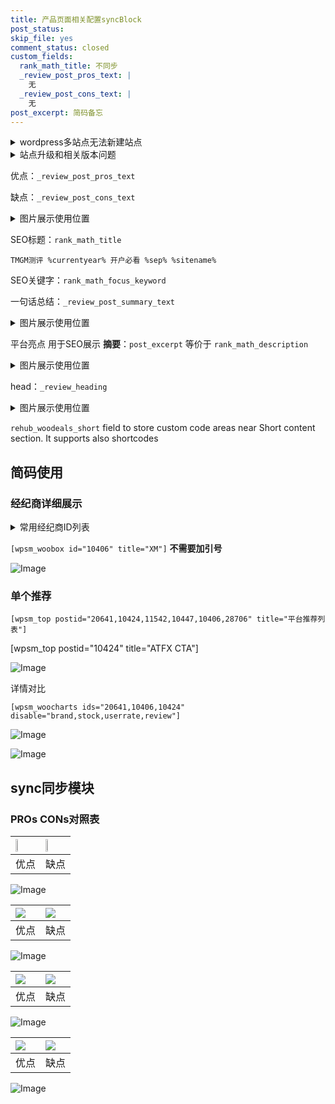 ```yaml
---
title: 产品页面相关配置syncBlock
post_status: 
skip_file: yes
comment_status: closed
custom_fields:
  rank_math_title: 不同步
  _review_post_pros_text: |
    无
  _review_post_cons_text: |
    无
post_excerpt: 简码备忘
---
```

<details><summary>wordpress多站点无法新建站点</summary>

<li>和报错需要清理cookies一样的原因</li>
<li>wp-config.php里面<code>define( 'SUBDOMAIN_INSTALL', false );//子域名安装</code></li>
<li>新建子站点是用<code>define( 'SUBDOMAIN_INSTALL', true);//子域名安装</code> 完成以后，改成<code>false</code></li>
</details>

<details><summary>站点升级和相关版本问题</summary>

<p>wordpress：5.9.9
woocommerce：7.5.1
出现问题的地方：主题选项里面>><strong>Product layout >>compact style</strong></p>
<p>如何出现没有用过的字段 导致无法保存。先导出配置 然后进行修改，后面再次恢复即可。</p>
<p>出现部分字段无法显示时，需要返回默认布局后，对产品进行保存就好了。</p>
<p></p>
</details>

优点：`_review_post_pros_text`

缺点：`_review_post_cons_text`

<details><summary>图片展示使用位置</summary>

<img src="https://prod-files-secure.s3.us-west-2.amazonaws.com/39ed1227-6d7d-4570-be36-9ccd4a2c4241/f51d3d83-55d4-4bdf-9604-f37ec77ab556/Untitled.png?X-Amz-Algorithm=AWS4-HMAC-SHA256&X-Amz-Content-Sha256=UNSIGNED-PAYLOAD&X-Amz-Credential=ASIAZI2LB466SB7PCGMX%2F20250615%2Fus-west-2%2Fs3%2Faws4_request&X-Amz-Date=20250615T165517Z&X-Amz-Expires=3600&X-Amz-Security-Token=IQoJb3JpZ2luX2VjEGEaCXVzLXdlc3QtMiJHMEUCIQC5miZPgtm70XGByyZUHIJGcahu%2FSlCerM1HyGX%2BCcEawIgIFdMryjS2ec1VP%2F8WsRfo1NVZoHmlRvYvBonQIbGVtkq%2FwMIShAAGgw2Mzc0MjMxODM4MDUiDMI14Nzh%2BeUcFb%2BCvCrcA7172WJathdxFknFn4ag803y02BtGhbBfIkvycsQQzg%2BiOWtK6O09oPieYH%2Fas%2B5BHyqKyWThWmIIiGjNXH3WxSaRNb53eoiriCNBoCKiUgp8WZ9oIicS%2B2zGuISSEBA65dz7%2F%2FtatDC95mYenAd1PxiUfLWPHNId%2FIZhoF5N5%2Fe1hXioTAijiL9LUaWdGVMwoLpn8J3VuhhD9sBaiy6ZFjTFWqWnD2jB%2BUuwsxgl%2By7ACmzw%2FecyINh%2Fdv33wplkQA%2BYCzJCZLMPSR9pqoTmoynHJ2HaWvB2H4SfilVYjIQKYe72VRjT1Q672Lgu9ZrAXFFRusTrRT8dx%2Bt3OVsvThLgjCwLCjne4qxhLhrDceQhtvHuOLf0JspGe39rm%2B1NdLcAIA4q%2FsqLg5PoUFCe%2BLREzZMuGVVwDwZ5vh7bYkLybiXHhtyoea4tLBqXyReoVWj7NmB06iPZWcs8XUFpzJYo0zTllnxIGeTr2RaVxJ%2FHV4YdD%2FwtGqo8pKuafGx8R9JHwhhNudDzkVfWm9JkwAfyLqE6rwbP4qAry24uSYL2CGQjqla94JiWspuD0xqzsxlmDAxGJhjqvuS%2FDZWEhoPSfrZkwl2axd0pvZkYdU3Zo5%2BkvsbslamNjsTMKnru8IGOqUBCQ35d1%2F7eBQJJ81ZZ9DPiKgjqjGTWYk%2FGejhnd%2Ba29b16m9%2FE5TZ4zF%2FUatWJwbO2wSZ0sZAdAV6Dxht103qmd7k2eQ5tXGko68ZO2lWyTnCfmWCk1gUGihmnxpU3A73rK%2FdKRg8TBQ%2Bgb4vdZAq6dhmBDDJQxja8zL6UOXFzHk5U5eBaav1uPjVeri6T%2BEviubCwm00rDVaeERt7fYj0a31m1Y%2F&X-Amz-Signature=3b27e140fd8e62d95764c278b31dbb7fb89771ef9aa6da7091b11c7c5e44c058&X-Amz-SignedHeaders=host&x-amz-checksum-mode=ENABLED&x-id=GetObject" alt="Image">
</details>

SEO标题：`rank_math_title`

`TMGM测评 %currentyear% 开户必看 %sep% %sitename%`

SEO关键字：`rank_math_focus_keyword`

一句话总结：`_review_post_summary_text`

<details><summary>图片展示使用位置</summary>

<img src="https://prod-files-secure.s3.us-west-2.amazonaws.com/39ed1227-6d7d-4570-be36-9ccd4a2c4241/4b96a922-296c-4f4e-8630-d1c870cbce01/Untitled.png?X-Amz-Algorithm=AWS4-HMAC-SHA256&X-Amz-Content-Sha256=UNSIGNED-PAYLOAD&X-Amz-Credential=ASIAZI2LB466424CJG44%2F20250615%2Fus-west-2%2Fs3%2Faws4_request&X-Amz-Date=20250615T165518Z&X-Amz-Expires=3600&X-Amz-Security-Token=IQoJb3JpZ2luX2VjEGEaCXVzLXdlc3QtMiJGMEQCIA4UnVcWZQ8BhPQNxHW3qIJoxh73yldRqc5o1mkX0bj1AiAmX1j123Zgdy4CDS%2BTodfCF%2FXTTRaN53rP1Dyfpoz6Iir%2FAwhKEAAaDDYzNzQyMzE4MzgwNSIMV8BzjQ0vteJLf91vKtwDVJmyoFI8IFKwKwDFQkQp8LZHND%2BBJbzYSlLxMug%2BvSLkBJJ7c4FiV3K2rSLJvWVps0DMJkiu5zCy7rH8XczOp8lUxMJCaNXGKjDYTUvN81qguPVvHqZorMfIk2W22nvxrDMu%2FPZRjsrxh2%2FRCQcvWgGd68weZ4Xgzfqg1R1cHg3XCYPxzvjCmd0SpOcWfYuhZ7fZfh%2FIeTJ%2BPywzOoGan2MmnPKQ3bCJWK2YAD46jVsnUbg%2FoFaiQld5uRfhrYTdER%2Fqv8vzZ%2FS%2FfOxa2FattuPVR6kEUX9DD4V9ZUzjTfexkIKeZW177%2Farc2PpKCsgl3Ni6GGFC5AZ1K%2BKIaAy7teqfkdSGOuAvCDoykzS%2BIsLeN%2BP3u2xCXKc1D%2F5cmC24WNEXdaBtEjzmqS0hiFt16IeTMwKSavT8aFuikh8LbpbkZ8%2BfM6eFTe6nMK%2FXhGRFPdLeRlv%2BY%2F75NnrpV0Z9dg2Y6Q7pFVy4Fj3LaMJrohQLVf6Jv40cSwjQ2fk6tiDG24vaCsHhylm7v5aotjBhYlI7CtU7hfDLsFELmy1vWO0Ma%2B3yc2D5dHKGHoC79PDb9EWS5w%2BDIN4ieZJ%2BK4fyWbldhP%2B70U8Z1xJYQCWmdDMOwZIMjUHXslsCgQw%2Buu7wgY6pgFdQ0Gtd%2BCtXEpCx8%2FbA7N%2B1vY5ZuY425lpLmUN8Ej8kInd%2BgSZUYlblPkaQUaSkwYbBSKT7XhPjc%2BIPmQMt6GddrEw%2FfdfP0JDxn9qnECJbB68E63FFjsvLpMjBeQ1C4DdwtgEW0PxCskvqG8P8jQdMT9oqG%2FvUlw%2BnMMQTNxWflc8sf3Bt%2FKX6rFQ82TnXibjKim78X7LJBFnPg0O5kolyXTz2MKc&X-Amz-Signature=360889135511c54fb44901cd23dc267e152ff930e7e2f493cd5a87fcb81e63ff&X-Amz-SignedHeaders=host&x-amz-checksum-mode=ENABLED&x-id=GetObject" alt="Image">
</details>

平台亮点 用于SEO展示 **摘要**：`post_excerpt`  等价于 `rank_math_description`

<details><summary>图片展示使用位置</summary>

<img src="https://prod-files-secure.s3.us-west-2.amazonaws.com/39ed1227-6d7d-4570-be36-9ccd4a2c4241/1ee11f63-b60a-4dfe-a7a7-d58ff23b5d88/Untitled.png?X-Amz-Algorithm=AWS4-HMAC-SHA256&X-Amz-Content-Sha256=UNSIGNED-PAYLOAD&X-Amz-Credential=ASIAZI2LB466UVJ5V5G7%2F20250615%2Fus-west-2%2Fs3%2Faws4_request&X-Amz-Date=20250615T165518Z&X-Amz-Expires=3600&X-Amz-Security-Token=IQoJb3JpZ2luX2VjEGEaCXVzLXdlc3QtMiJHMEUCIGJG1vjGXlT9OmfyC%2FHN1olimnofuuNuceHuzcmuCgDsAiEAgbVGFinQDMT3zicZtIRYu4xYa4wzluFhi4oaP5fcOy8q%2FwMIShAAGgw2Mzc0MjMxODM4MDUiDAqbhZJNKhO8H3%2FMzircA4IykHPgclm3gZCSv8azxIvkIzMdYMqcDmqcYfvHDuZKWWhF220fSVIVgXqNVM3fVNH1CjoiBUHUwKS1fOcNkUqj4sZNHtRYZ5VMRmI85o7m955rdtLY9c5n0dHtW4acXb2Nuj7bkNHDcjczASQ02GLPn%2B%2Bsw78NRcnDMj2Zyqk0VD9w4jcpw2o6Behb5brTS5tJHZOfJvIITbUyHbLkRMKyAM5LvszJVytzNepHEzDymDV102gi57L7MMMp0F84arykhN%2F3iczysJY%2B83%2BKxLKqigHkBjJeyxHLp4WLrTYJ%2FWLRt7TZyZp3s94%2FZPflssOWN5jk0MzN%2FX7Teuq95suKTAAiFRKk3P7F8oilJzUT%2FzVCYwvH%2B4VEqSvD%2FPvmvJWrY3kzmAV70xiCc6ERmvC0WzJQWuJIQ7Cx8XjvvQFp48u8dZ6nj57uK9tXuNWrHNhjiwJFZB%2FSb4hjk87%2BtzKTJmu7k4w9qC7rpbYjPfXr4LpdXE5knARpxBZLWcIm7q9suTefQ%2B8lTKI6%2BSTL4Ot0iyVG%2FkvpC2EbQzIomd41K%2FNdaMh%2BRh0Wu1XV12Fmj%2FTQgOdh3XHMI%2FA5l8K%2FwRkQhMjgSs%2BEam4le92ONxqQERWjrA1i0IZN8q%2BdMM3su8IGOqUBUFIqYrU45j4PJA5Qx1rTxAYUsDN%2FL5i3bsKvz8eRIFWtEbAFHEMUM2xc1LmlUTPIsCX1c63OuiqJ7djRRS27HqFHpRyvdgL6Y%2B4GkCYiJWERN%2Fc%2B9ttQ12gUrAaEoQ4tXlK%2FHsq1F%2BMmwdlx0V1M4rGkkZbdw2OFvtmwJzkKAE4QmPQBR682BGWkzH6htRQhBn13da2J9UPkpBcAgqzH%2FeRrCTe3&X-Amz-Signature=7151fea7fee5c7cf3758a9f739f8fc19f6c305f5c6751b3b7d9db7e608b8315f&X-Amz-SignedHeaders=host&x-amz-checksum-mode=ENABLED&x-id=GetObject" alt="Image">
<img src="https://prod-files-secure.s3.us-west-2.amazonaws.com/39ed1227-6d7d-4570-be36-9ccd4a2c4241/ad4118b5-78d8-4fbe-801e-3b29b5d99c01/Untitled.png?X-Amz-Algorithm=AWS4-HMAC-SHA256&X-Amz-Content-Sha256=UNSIGNED-PAYLOAD&X-Amz-Credential=ASIAZI2LB466UVJ5V5G7%2F20250615%2Fus-west-2%2Fs3%2Faws4_request&X-Amz-Date=20250615T165518Z&X-Amz-Expires=3600&X-Amz-Security-Token=IQoJb3JpZ2luX2VjEGEaCXVzLXdlc3QtMiJHMEUCIGJG1vjGXlT9OmfyC%2FHN1olimnofuuNuceHuzcmuCgDsAiEAgbVGFinQDMT3zicZtIRYu4xYa4wzluFhi4oaP5fcOy8q%2FwMIShAAGgw2Mzc0MjMxODM4MDUiDAqbhZJNKhO8H3%2FMzircA4IykHPgclm3gZCSv8azxIvkIzMdYMqcDmqcYfvHDuZKWWhF220fSVIVgXqNVM3fVNH1CjoiBUHUwKS1fOcNkUqj4sZNHtRYZ5VMRmI85o7m955rdtLY9c5n0dHtW4acXb2Nuj7bkNHDcjczASQ02GLPn%2B%2Bsw78NRcnDMj2Zyqk0VD9w4jcpw2o6Behb5brTS5tJHZOfJvIITbUyHbLkRMKyAM5LvszJVytzNepHEzDymDV102gi57L7MMMp0F84arykhN%2F3iczysJY%2B83%2BKxLKqigHkBjJeyxHLp4WLrTYJ%2FWLRt7TZyZp3s94%2FZPflssOWN5jk0MzN%2FX7Teuq95suKTAAiFRKk3P7F8oilJzUT%2FzVCYwvH%2B4VEqSvD%2FPvmvJWrY3kzmAV70xiCc6ERmvC0WzJQWuJIQ7Cx8XjvvQFp48u8dZ6nj57uK9tXuNWrHNhjiwJFZB%2FSb4hjk87%2BtzKTJmu7k4w9qC7rpbYjPfXr4LpdXE5knARpxBZLWcIm7q9suTefQ%2B8lTKI6%2BSTL4Ot0iyVG%2FkvpC2EbQzIomd41K%2FNdaMh%2BRh0Wu1XV12Fmj%2FTQgOdh3XHMI%2FA5l8K%2FwRkQhMjgSs%2BEam4le92ONxqQERWjrA1i0IZN8q%2BdMM3su8IGOqUBUFIqYrU45j4PJA5Qx1rTxAYUsDN%2FL5i3bsKvz8eRIFWtEbAFHEMUM2xc1LmlUTPIsCX1c63OuiqJ7djRRS27HqFHpRyvdgL6Y%2B4GkCYiJWERN%2Fc%2B9ttQ12gUrAaEoQ4tXlK%2FHsq1F%2BMmwdlx0V1M4rGkkZbdw2OFvtmwJzkKAE4QmPQBR682BGWkzH6htRQhBn13da2J9UPkpBcAgqzH%2FeRrCTe3&X-Amz-Signature=0c4b8baba52c82f9eced3b244d486b3fa35e0f55f6bac57646c7e15f1ef408bf&X-Amz-SignedHeaders=host&x-amz-checksum-mode=ENABLED&x-id=GetObject" alt="Image">
<img src="https://prod-files-secure.s3.us-west-2.amazonaws.com/39ed1227-6d7d-4570-be36-9ccd4a2c4241/a38cf7c9-a79c-4b64-9e94-13589fe0758b/Untitled.png?X-Amz-Algorithm=AWS4-HMAC-SHA256&X-Amz-Content-Sha256=UNSIGNED-PAYLOAD&X-Amz-Credential=ASIAZI2LB466UVJ5V5G7%2F20250615%2Fus-west-2%2Fs3%2Faws4_request&X-Amz-Date=20250615T165518Z&X-Amz-Expires=3600&X-Amz-Security-Token=IQoJb3JpZ2luX2VjEGEaCXVzLXdlc3QtMiJHMEUCIGJG1vjGXlT9OmfyC%2FHN1olimnofuuNuceHuzcmuCgDsAiEAgbVGFinQDMT3zicZtIRYu4xYa4wzluFhi4oaP5fcOy8q%2FwMIShAAGgw2Mzc0MjMxODM4MDUiDAqbhZJNKhO8H3%2FMzircA4IykHPgclm3gZCSv8azxIvkIzMdYMqcDmqcYfvHDuZKWWhF220fSVIVgXqNVM3fVNH1CjoiBUHUwKS1fOcNkUqj4sZNHtRYZ5VMRmI85o7m955rdtLY9c5n0dHtW4acXb2Nuj7bkNHDcjczASQ02GLPn%2B%2Bsw78NRcnDMj2Zyqk0VD9w4jcpw2o6Behb5brTS5tJHZOfJvIITbUyHbLkRMKyAM5LvszJVytzNepHEzDymDV102gi57L7MMMp0F84arykhN%2F3iczysJY%2B83%2BKxLKqigHkBjJeyxHLp4WLrTYJ%2FWLRt7TZyZp3s94%2FZPflssOWN5jk0MzN%2FX7Teuq95suKTAAiFRKk3P7F8oilJzUT%2FzVCYwvH%2B4VEqSvD%2FPvmvJWrY3kzmAV70xiCc6ERmvC0WzJQWuJIQ7Cx8XjvvQFp48u8dZ6nj57uK9tXuNWrHNhjiwJFZB%2FSb4hjk87%2BtzKTJmu7k4w9qC7rpbYjPfXr4LpdXE5knARpxBZLWcIm7q9suTefQ%2B8lTKI6%2BSTL4Ot0iyVG%2FkvpC2EbQzIomd41K%2FNdaMh%2BRh0Wu1XV12Fmj%2FTQgOdh3XHMI%2FA5l8K%2FwRkQhMjgSs%2BEam4le92ONxqQERWjrA1i0IZN8q%2BdMM3su8IGOqUBUFIqYrU45j4PJA5Qx1rTxAYUsDN%2FL5i3bsKvz8eRIFWtEbAFHEMUM2xc1LmlUTPIsCX1c63OuiqJ7djRRS27HqFHpRyvdgL6Y%2B4GkCYiJWERN%2Fc%2B9ttQ12gUrAaEoQ4tXlK%2FHsq1F%2BMmwdlx0V1M4rGkkZbdw2OFvtmwJzkKAE4QmPQBR682BGWkzH6htRQhBn13da2J9UPkpBcAgqzH%2FeRrCTe3&X-Amz-Signature=f3fc383845d490fb959dcae89e839e878b12680f0036072674e9597d156efbd9&X-Amz-SignedHeaders=host&x-amz-checksum-mode=ENABLED&x-id=GetObject" alt="Image">
<img src="https://prod-files-secure.s3.us-west-2.amazonaws.com/39ed1227-6d7d-4570-be36-9ccd4a2c4241/7da6fc1e-d2ac-42ae-8c75-cb5749aa18f6/Untitled.png?X-Amz-Algorithm=AWS4-HMAC-SHA256&X-Amz-Content-Sha256=UNSIGNED-PAYLOAD&X-Amz-Credential=ASIAZI2LB466UVJ5V5G7%2F20250615%2Fus-west-2%2Fs3%2Faws4_request&X-Amz-Date=20250615T165518Z&X-Amz-Expires=3600&X-Amz-Security-Token=IQoJb3JpZ2luX2VjEGEaCXVzLXdlc3QtMiJHMEUCIGJG1vjGXlT9OmfyC%2FHN1olimnofuuNuceHuzcmuCgDsAiEAgbVGFinQDMT3zicZtIRYu4xYa4wzluFhi4oaP5fcOy8q%2FwMIShAAGgw2Mzc0MjMxODM4MDUiDAqbhZJNKhO8H3%2FMzircA4IykHPgclm3gZCSv8azxIvkIzMdYMqcDmqcYfvHDuZKWWhF220fSVIVgXqNVM3fVNH1CjoiBUHUwKS1fOcNkUqj4sZNHtRYZ5VMRmI85o7m955rdtLY9c5n0dHtW4acXb2Nuj7bkNHDcjczASQ02GLPn%2B%2Bsw78NRcnDMj2Zyqk0VD9w4jcpw2o6Behb5brTS5tJHZOfJvIITbUyHbLkRMKyAM5LvszJVytzNepHEzDymDV102gi57L7MMMp0F84arykhN%2F3iczysJY%2B83%2BKxLKqigHkBjJeyxHLp4WLrTYJ%2FWLRt7TZyZp3s94%2FZPflssOWN5jk0MzN%2FX7Teuq95suKTAAiFRKk3P7F8oilJzUT%2FzVCYwvH%2B4VEqSvD%2FPvmvJWrY3kzmAV70xiCc6ERmvC0WzJQWuJIQ7Cx8XjvvQFp48u8dZ6nj57uK9tXuNWrHNhjiwJFZB%2FSb4hjk87%2BtzKTJmu7k4w9qC7rpbYjPfXr4LpdXE5knARpxBZLWcIm7q9suTefQ%2B8lTKI6%2BSTL4Ot0iyVG%2FkvpC2EbQzIomd41K%2FNdaMh%2BRh0Wu1XV12Fmj%2FTQgOdh3XHMI%2FA5l8K%2FwRkQhMjgSs%2BEam4le92ONxqQERWjrA1i0IZN8q%2BdMM3su8IGOqUBUFIqYrU45j4PJA5Qx1rTxAYUsDN%2FL5i3bsKvz8eRIFWtEbAFHEMUM2xc1LmlUTPIsCX1c63OuiqJ7djRRS27HqFHpRyvdgL6Y%2B4GkCYiJWERN%2Fc%2B9ttQ12gUrAaEoQ4tXlK%2FHsq1F%2BMmwdlx0V1M4rGkkZbdw2OFvtmwJzkKAE4QmPQBR682BGWkzH6htRQhBn13da2J9UPkpBcAgqzH%2FeRrCTe3&X-Amz-Signature=70b43c27a17db9ac73b21cd8345c567277455b128b7aadaf95186fad676ada7e&X-Amz-SignedHeaders=host&x-amz-checksum-mode=ENABLED&x-id=GetObject" alt="Image">
<img src="https://prod-files-secure.s3.us-west-2.amazonaws.com/39ed1227-6d7d-4570-be36-9ccd4a2c4241/7e97f40a-eaee-47f5-b2f9-475f96808fa7/Untitled.png?X-Amz-Algorithm=AWS4-HMAC-SHA256&X-Amz-Content-Sha256=UNSIGNED-PAYLOAD&X-Amz-Credential=ASIAZI2LB466UVJ5V5G7%2F20250615%2Fus-west-2%2Fs3%2Faws4_request&X-Amz-Date=20250615T165518Z&X-Amz-Expires=3600&X-Amz-Security-Token=IQoJb3JpZ2luX2VjEGEaCXVzLXdlc3QtMiJHMEUCIGJG1vjGXlT9OmfyC%2FHN1olimnofuuNuceHuzcmuCgDsAiEAgbVGFinQDMT3zicZtIRYu4xYa4wzluFhi4oaP5fcOy8q%2FwMIShAAGgw2Mzc0MjMxODM4MDUiDAqbhZJNKhO8H3%2FMzircA4IykHPgclm3gZCSv8azxIvkIzMdYMqcDmqcYfvHDuZKWWhF220fSVIVgXqNVM3fVNH1CjoiBUHUwKS1fOcNkUqj4sZNHtRYZ5VMRmI85o7m955rdtLY9c5n0dHtW4acXb2Nuj7bkNHDcjczASQ02GLPn%2B%2Bsw78NRcnDMj2Zyqk0VD9w4jcpw2o6Behb5brTS5tJHZOfJvIITbUyHbLkRMKyAM5LvszJVytzNepHEzDymDV102gi57L7MMMp0F84arykhN%2F3iczysJY%2B83%2BKxLKqigHkBjJeyxHLp4WLrTYJ%2FWLRt7TZyZp3s94%2FZPflssOWN5jk0MzN%2FX7Teuq95suKTAAiFRKk3P7F8oilJzUT%2FzVCYwvH%2B4VEqSvD%2FPvmvJWrY3kzmAV70xiCc6ERmvC0WzJQWuJIQ7Cx8XjvvQFp48u8dZ6nj57uK9tXuNWrHNhjiwJFZB%2FSb4hjk87%2BtzKTJmu7k4w9qC7rpbYjPfXr4LpdXE5knARpxBZLWcIm7q9suTefQ%2B8lTKI6%2BSTL4Ot0iyVG%2FkvpC2EbQzIomd41K%2FNdaMh%2BRh0Wu1XV12Fmj%2FTQgOdh3XHMI%2FA5l8K%2FwRkQhMjgSs%2BEam4le92ONxqQERWjrA1i0IZN8q%2BdMM3su8IGOqUBUFIqYrU45j4PJA5Qx1rTxAYUsDN%2FL5i3bsKvz8eRIFWtEbAFHEMUM2xc1LmlUTPIsCX1c63OuiqJ7djRRS27HqFHpRyvdgL6Y%2B4GkCYiJWERN%2Fc%2B9ttQ12gUrAaEoQ4tXlK%2FHsq1F%2BMmwdlx0V1M4rGkkZbdw2OFvtmwJzkKAE4QmPQBR682BGWkzH6htRQhBn13da2J9UPkpBcAgqzH%2FeRrCTe3&X-Amz-Signature=4bd3a789735ede638f1d7e112539c56ace18a2ae929446baa18d2f13d8e7f744&X-Amz-SignedHeaders=host&x-amz-checksum-mode=ENABLED&x-id=GetObject" alt="Image">
</details>

head：`_review_heading`

<details><summary>图片展示使用位置</summary>

<img src="https://prod-files-secure.s3.us-west-2.amazonaws.com/39ed1227-6d7d-4570-be36-9ccd4a2c4241/3a4650ad-9887-415c-889a-edd51fa54f27/Untitled.png?X-Amz-Algorithm=AWS4-HMAC-SHA256&X-Amz-Content-Sha256=UNSIGNED-PAYLOAD&X-Amz-Credential=ASIAZI2LB466US722YN6%2F20250615%2Fus-west-2%2Fs3%2Faws4_request&X-Amz-Date=20250615T165518Z&X-Amz-Expires=3600&X-Amz-Security-Token=IQoJb3JpZ2luX2VjEGEaCXVzLXdlc3QtMiJGMEQCIFi7VmT7vqZHObLEN3oFUiq6yv7ddUpiQt9rkBUfGrTrAiBn8v9cUduJYtZuDec3UKMfbXA%2FWQDjHC60d1oQ3cR%2Fsyr%2FAwhKEAAaDDYzNzQyMzE4MzgwNSIMhtimPhrSfP38skXPKtwDlNRmk9xtzgUlYnXNHBU3pE12Ts4%2FealNnFSR4qhRItTTdVrELxlIA0xsPPqyNl5eD%2FaMfYTUhstrDLfuyaCAvN5SEWe1VdSaA8oG01NgNYgWmi0qNP3cFrujDqoUtwuv%2F6yY%2BREKUZRG%2F6QzF%2FWRmSBjF8fpSev6D%2BIkbf5tATjAfL1%2FGPzd6G6jtbk3%2FKrFOAVXHkiGc4knzjPeBjcAmXMSPFFp1FzTFjlCXqYOumiJtllS%2FGiTb3iK1eVcAHIwxIsWlykpRS1ru6NZyz4RePqLoo9tLbBx6mghMUGU0q9z0fM4lvcEoj7Vl5bXbDh4mIx8Q0zWCqzl5fDmwr19qC%2FWJyqYapdNlkIwlP1pZdsYhFsWYBloee2zCaMs4cU7k%2BPvOnn9Hq1rJbdwaLcduCqc5vfYsV%2Bn7qStkh%2FOA6S3q9NeqybCCr8Bh0VOEN06%2Bhbupz9Mw4Zmvh1bs4lXGbk0EJ3vg7TwBcKAPo1kd5XBa2trT886NQK6runC0R0380NnpXXD83O2j9qTw3T9tGoMrR2RDH6xra6HyWLXslCJS16slf3vhLYG2pGXjEWexGv49cfaJofw2%2BkLOnn45ILwsUS1xuInPnAg6NGgnITdmr%2FGyURKXvA17N8w%2Buu7wgY6pgHLfRwB2Ozp2cdQyN%2FORtYrpkpliHBfsU4cCUMsDPfsP07E0hpLBpbQD1pWgACkV3Jg6WF0Ck9%2BqhYL87zpwXQpFCbhv4%2BmYbpiNbZjLzUZiwHac%2B4%2BTPLs9yhhIOjUrEV1ntBoHqN%2FrAeHJMFvE3hYsb9du4kKkC9mmUpS4ybXC60BxDAZG%2FYXuAcANob6tigTd6K5DIQSTkDOITlGSsPBcPux0klm&X-Amz-Signature=d4d6753d6e4703b09b6b4ab27a234e23f4480e89f5a195a26ab176b584199c99&X-Amz-SignedHeaders=host&x-amz-checksum-mode=ENABLED&x-id=GetObject" alt="Image">
</details>

`rehub_woodeals_short`	field to store custom code areas near Short content section. It supports also shortcodes



## 简码使用

### 经纪商详细展示

<details><summary>常用经纪商ID列表</summary>

<pre><code class="php">嘉盛 ===> 20641  [wpsm_woobox id="20641" title="嘉盛"]
易信easymarkets ===> 11542  [wpsm_woobox id="11542" title="易信easymarkets"]
ATFX外汇 ===> 10424  [wpsm_woobox id="10424" title="ATFX"]
XM ===> 10406  [wpsm_woobox id="10406" title="XM"]
TMGM ===> 29622  [wpsm_woobox id="29622" title="TMGM"]
HYCM ===> 10447  [wpsm_woobox id="10447" title="HYCM"]
fpmarkets澳福外汇 ===> 20639  [wpsm_woobox id="20639" title="fpmarkets澳福外汇"]</code></pre>
</details>

`[wpsm_woobox id="10406" title="XM"]` **不需要加引号**

![Image](https://prod-files-secure.s3.us-west-2.amazonaws.com/39ed1227-6d7d-4570-be36-9ccd4a2c4241/4f898f9d-0fa7-4e43-acd3-ac6bc7be575a/Untitled.png?X-Amz-Algorithm=AWS4-HMAC-SHA256&X-Amz-Content-Sha256=UNSIGNED-PAYLOAD&X-Amz-Credential=ASIAZI2LB4666HRLY757%2F20250615%2Fus-west-2%2Fs3%2Faws4_request&X-Amz-Date=20250615T165515Z&X-Amz-Expires=3600&X-Amz-Security-Token=IQoJb3JpZ2luX2VjEGEaCXVzLXdlc3QtMiJGMEQCIHag3wH6dF15awYHiexx%2FtWag8odM7aRAv%2FrNFLuo%2FHKAiAWjNLVu5Xo7rv%2FJxTZl3iu%2Ff4QvD5zGJCQANnM%2FmS2ISr%2FAwhKEAAaDDYzNzQyMzE4MzgwNSIMMk%2FLIHzwCTkhiDfVKtwDfTDavD9m11F8pmn9UPdp5PKdNh36kZ5A9VFgPXX4jgQPnDBZf%2FYz5qOaTJ1eqHmb2QkkAEFVM8qR8qqlNeueAhCV7oyevUWteA7XQUo3preiv0KAtp4KTrc2HVhv5LEw6N71PL2sqOJ8wlriq1EBnnUsrNO3lMxhhFftpSxvnTCkhDwV4jXuK3h6cGeS3T7pmmru5xe%2BCkjKj5rAK61OYXBnVam1jvTnQgMwfbWeYEsWKitPTjXecWOLyRL8SJiwZBvvPy9qeDpIv4wsbiq7vPC6YZMHRIPgfALF9hwUnaEV4DL44dxk0L3tvG3%2FSWCAoZADTNbngJcgUciZdb1QOuV6JYv65YRROa7bvOwV2MTszyLy9M42hW5d6d6xW5YzKRVwyuP4QDHbJiZAxypYVbhiMvRg%2BdDIS0pS6lShTYYtd3kMZIt%2BsBjKdmits2vFuOB0%2FAY2%2FM6LQ9lwUoYnrLGcPQeU85zxlyzVK%2F7bNMKbfRtGm4eq%2FhktmsT5e93A%2F3JJPQwRbjmGsFLRJE%2FJUm00fDiFHoUdG3QuIKxmObGGkgpljyz4tPCng0nXCah93uw5z7lFmZmbgo%2FGlJacTX6uQ5XkuRSwlgb40aP1msMfzzJvg4%2Fn0XsjKu4wg%2By7wgY6pgH5idqO2yzDu9nwT2pqLs%2BpScHWWjO49tMg%2BdSQige69YAIiToxatnaQt1L9iCkRdRtMoLqutddymh2W7H9ZajKHi26nGs44oLNA4kJMNxN1GKF8aENtpBCfTAdh2mIEIhQMbeUf6PBsZHnqsItd%2BHZymY%2FOlhZc6OExzxrpciGNjEPmWlkxhm6QTb8DbAuoztYqgCPKjqcxa9eWkY6Ds2Zm1BfAIjq&X-Amz-Signature=7de5cc03e86b091c528280a515aa4056b2c3db2ff6ad3aa091d5a7fb0393927a&X-Amz-SignedHeaders=host&x-amz-checksum-mode=ENABLED&x-id=GetObject)

### 单个推荐
`[wpsm_top postid="20641,10424,11542,10447,10406,28706" title="平台推荐列表"]`

[wpsm_top postid="10424" title="ATFX CTA"]

![Image](https://prod-files-secure.s3.us-west-2.amazonaws.com/39ed1227-6d7d-4570-be36-9ccd4a2c4241/5ac620dc-51a8-48b6-b55d-91f47299193c/Untitled.png?X-Amz-Algorithm=AWS4-HMAC-SHA256&X-Amz-Content-Sha256=UNSIGNED-PAYLOAD&X-Amz-Credential=ASIAZI2LB4666HRLY757%2F20250615%2Fus-west-2%2Fs3%2Faws4_request&X-Amz-Date=20250615T165515Z&X-Amz-Expires=3600&X-Amz-Security-Token=IQoJb3JpZ2luX2VjEGEaCXVzLXdlc3QtMiJGMEQCIHag3wH6dF15awYHiexx%2FtWag8odM7aRAv%2FrNFLuo%2FHKAiAWjNLVu5Xo7rv%2FJxTZl3iu%2Ff4QvD5zGJCQANnM%2FmS2ISr%2FAwhKEAAaDDYzNzQyMzE4MzgwNSIMMk%2FLIHzwCTkhiDfVKtwDfTDavD9m11F8pmn9UPdp5PKdNh36kZ5A9VFgPXX4jgQPnDBZf%2FYz5qOaTJ1eqHmb2QkkAEFVM8qR8qqlNeueAhCV7oyevUWteA7XQUo3preiv0KAtp4KTrc2HVhv5LEw6N71PL2sqOJ8wlriq1EBnnUsrNO3lMxhhFftpSxvnTCkhDwV4jXuK3h6cGeS3T7pmmru5xe%2BCkjKj5rAK61OYXBnVam1jvTnQgMwfbWeYEsWKitPTjXecWOLyRL8SJiwZBvvPy9qeDpIv4wsbiq7vPC6YZMHRIPgfALF9hwUnaEV4DL44dxk0L3tvG3%2FSWCAoZADTNbngJcgUciZdb1QOuV6JYv65YRROa7bvOwV2MTszyLy9M42hW5d6d6xW5YzKRVwyuP4QDHbJiZAxypYVbhiMvRg%2BdDIS0pS6lShTYYtd3kMZIt%2BsBjKdmits2vFuOB0%2FAY2%2FM6LQ9lwUoYnrLGcPQeU85zxlyzVK%2F7bNMKbfRtGm4eq%2FhktmsT5e93A%2F3JJPQwRbjmGsFLRJE%2FJUm00fDiFHoUdG3QuIKxmObGGkgpljyz4tPCng0nXCah93uw5z7lFmZmbgo%2FGlJacTX6uQ5XkuRSwlgb40aP1msMfzzJvg4%2Fn0XsjKu4wg%2By7wgY6pgH5idqO2yzDu9nwT2pqLs%2BpScHWWjO49tMg%2BdSQige69YAIiToxatnaQt1L9iCkRdRtMoLqutddymh2W7H9ZajKHi26nGs44oLNA4kJMNxN1GKF8aENtpBCfTAdh2mIEIhQMbeUf6PBsZHnqsItd%2BHZymY%2FOlhZc6OExzxrpciGNjEPmWlkxhm6QTb8DbAuoztYqgCPKjqcxa9eWkY6Ds2Zm1BfAIjq&X-Amz-Signature=2d495101507bd9a6ff9435df85d4311e86cacebdf09a56b24bfb307ed858a097&X-Amz-SignedHeaders=host&x-amz-checksum-mode=ENABLED&x-id=GetObject)

详情对比

`[wpsm_woocharts ids="20641,10406,10424" disable="brand,stock,userrate,review"]`

![Image](https://prod-files-secure.s3.us-west-2.amazonaws.com/39ed1227-6d7d-4570-be36-9ccd4a2c4241/bf3ba45f-b9f3-4295-8aef-b4a495fd25f4/Untitled.png?X-Amz-Algorithm=AWS4-HMAC-SHA256&X-Amz-Content-Sha256=UNSIGNED-PAYLOAD&X-Amz-Credential=ASIAZI2LB4666HRLY757%2F20250615%2Fus-west-2%2Fs3%2Faws4_request&X-Amz-Date=20250615T165515Z&X-Amz-Expires=3600&X-Amz-Security-Token=IQoJb3JpZ2luX2VjEGEaCXVzLXdlc3QtMiJGMEQCIHag3wH6dF15awYHiexx%2FtWag8odM7aRAv%2FrNFLuo%2FHKAiAWjNLVu5Xo7rv%2FJxTZl3iu%2Ff4QvD5zGJCQANnM%2FmS2ISr%2FAwhKEAAaDDYzNzQyMzE4MzgwNSIMMk%2FLIHzwCTkhiDfVKtwDfTDavD9m11F8pmn9UPdp5PKdNh36kZ5A9VFgPXX4jgQPnDBZf%2FYz5qOaTJ1eqHmb2QkkAEFVM8qR8qqlNeueAhCV7oyevUWteA7XQUo3preiv0KAtp4KTrc2HVhv5LEw6N71PL2sqOJ8wlriq1EBnnUsrNO3lMxhhFftpSxvnTCkhDwV4jXuK3h6cGeS3T7pmmru5xe%2BCkjKj5rAK61OYXBnVam1jvTnQgMwfbWeYEsWKitPTjXecWOLyRL8SJiwZBvvPy9qeDpIv4wsbiq7vPC6YZMHRIPgfALF9hwUnaEV4DL44dxk0L3tvG3%2FSWCAoZADTNbngJcgUciZdb1QOuV6JYv65YRROa7bvOwV2MTszyLy9M42hW5d6d6xW5YzKRVwyuP4QDHbJiZAxypYVbhiMvRg%2BdDIS0pS6lShTYYtd3kMZIt%2BsBjKdmits2vFuOB0%2FAY2%2FM6LQ9lwUoYnrLGcPQeU85zxlyzVK%2F7bNMKbfRtGm4eq%2FhktmsT5e93A%2F3JJPQwRbjmGsFLRJE%2FJUm00fDiFHoUdG3QuIKxmObGGkgpljyz4tPCng0nXCah93uw5z7lFmZmbgo%2FGlJacTX6uQ5XkuRSwlgb40aP1msMfzzJvg4%2Fn0XsjKu4wg%2By7wgY6pgH5idqO2yzDu9nwT2pqLs%2BpScHWWjO49tMg%2BdSQige69YAIiToxatnaQt1L9iCkRdRtMoLqutddymh2W7H9ZajKHi26nGs44oLNA4kJMNxN1GKF8aENtpBCfTAdh2mIEIhQMbeUf6PBsZHnqsItd%2BHZymY%2FOlhZc6OExzxrpciGNjEPmWlkxhm6QTb8DbAuoztYqgCPKjqcxa9eWkY6Ds2Zm1BfAIjq&X-Amz-Signature=29fa710d71787e53c58cc917809658d70221585af16eafd3752be9fc993714cb&X-Amz-SignedHeaders=host&x-amz-checksum-mode=ENABLED&x-id=GetObject)

![Image](https://prod-files-secure.s3.us-west-2.amazonaws.com/39ed1227-6d7d-4570-be36-9ccd4a2c4241/30bc56ef-f383-4b48-9768-2ebc9e436ec0/Untitled.png?X-Amz-Algorithm=AWS4-HMAC-SHA256&X-Amz-Content-Sha256=UNSIGNED-PAYLOAD&X-Amz-Credential=ASIAZI2LB4666HRLY757%2F20250615%2Fus-west-2%2Fs3%2Faws4_request&X-Amz-Date=20250615T165515Z&X-Amz-Expires=3600&X-Amz-Security-Token=IQoJb3JpZ2luX2VjEGEaCXVzLXdlc3QtMiJGMEQCIHag3wH6dF15awYHiexx%2FtWag8odM7aRAv%2FrNFLuo%2FHKAiAWjNLVu5Xo7rv%2FJxTZl3iu%2Ff4QvD5zGJCQANnM%2FmS2ISr%2FAwhKEAAaDDYzNzQyMzE4MzgwNSIMMk%2FLIHzwCTkhiDfVKtwDfTDavD9m11F8pmn9UPdp5PKdNh36kZ5A9VFgPXX4jgQPnDBZf%2FYz5qOaTJ1eqHmb2QkkAEFVM8qR8qqlNeueAhCV7oyevUWteA7XQUo3preiv0KAtp4KTrc2HVhv5LEw6N71PL2sqOJ8wlriq1EBnnUsrNO3lMxhhFftpSxvnTCkhDwV4jXuK3h6cGeS3T7pmmru5xe%2BCkjKj5rAK61OYXBnVam1jvTnQgMwfbWeYEsWKitPTjXecWOLyRL8SJiwZBvvPy9qeDpIv4wsbiq7vPC6YZMHRIPgfALF9hwUnaEV4DL44dxk0L3tvG3%2FSWCAoZADTNbngJcgUciZdb1QOuV6JYv65YRROa7bvOwV2MTszyLy9M42hW5d6d6xW5YzKRVwyuP4QDHbJiZAxypYVbhiMvRg%2BdDIS0pS6lShTYYtd3kMZIt%2BsBjKdmits2vFuOB0%2FAY2%2FM6LQ9lwUoYnrLGcPQeU85zxlyzVK%2F7bNMKbfRtGm4eq%2FhktmsT5e93A%2F3JJPQwRbjmGsFLRJE%2FJUm00fDiFHoUdG3QuIKxmObGGkgpljyz4tPCng0nXCah93uw5z7lFmZmbgo%2FGlJacTX6uQ5XkuRSwlgb40aP1msMfzzJvg4%2Fn0XsjKu4wg%2By7wgY6pgH5idqO2yzDu9nwT2pqLs%2BpScHWWjO49tMg%2BdSQige69YAIiToxatnaQt1L9iCkRdRtMoLqutddymh2W7H9ZajKHi26nGs44oLNA4kJMNxN1GKF8aENtpBCfTAdh2mIEIhQMbeUf6PBsZHnqsItd%2BHZymY%2FOlhZc6OExzxrpciGNjEPmWlkxhm6QTb8DbAuoztYqgCPKjqcxa9eWkY6Ds2Zm1BfAIjq&X-Amz-Signature=71203c87f7e1cd47956b5d565c43aacf12d823a9391f3af13507a8b95d9c115d&X-Amz-SignedHeaders=host&x-amz-checksum-mode=ENABLED&x-id=GetObject)

## sync同步模块

### PROs CONs对照表

| <img src="https://cdn.ifttt.fun/gh/jarlin8/OSS@main/icons/customize/pros.svg" height="auto" width="37.3%"> | <img src="https://cdn.ifttt.fun/gh/jarlin8/OSS@main/icons/customize/cons.svg" height="auto" width="28.8%"> |
| :--- | :--- |
| 优点 | 缺点 |

![Image](https://prod-files-secure.s3.us-west-2.amazonaws.com/39ed1227-6d7d-4570-be36-9ccd4a2c4241/8742b755-dfb5-4004-9a5f-d6e561664bd8/Untitled.png?X-Amz-Algorithm=AWS4-HMAC-SHA256&X-Amz-Content-Sha256=UNSIGNED-PAYLOAD&X-Amz-Credential=ASIAZI2LB4666HRLY757%2F20250615%2Fus-west-2%2Fs3%2Faws4_request&X-Amz-Date=20250615T165515Z&X-Amz-Expires=3600&X-Amz-Security-Token=IQoJb3JpZ2luX2VjEGEaCXVzLXdlc3QtMiJGMEQCIHag3wH6dF15awYHiexx%2FtWag8odM7aRAv%2FrNFLuo%2FHKAiAWjNLVu5Xo7rv%2FJxTZl3iu%2Ff4QvD5zGJCQANnM%2FmS2ISr%2FAwhKEAAaDDYzNzQyMzE4MzgwNSIMMk%2FLIHzwCTkhiDfVKtwDfTDavD9m11F8pmn9UPdp5PKdNh36kZ5A9VFgPXX4jgQPnDBZf%2FYz5qOaTJ1eqHmb2QkkAEFVM8qR8qqlNeueAhCV7oyevUWteA7XQUo3preiv0KAtp4KTrc2HVhv5LEw6N71PL2sqOJ8wlriq1EBnnUsrNO3lMxhhFftpSxvnTCkhDwV4jXuK3h6cGeS3T7pmmru5xe%2BCkjKj5rAK61OYXBnVam1jvTnQgMwfbWeYEsWKitPTjXecWOLyRL8SJiwZBvvPy9qeDpIv4wsbiq7vPC6YZMHRIPgfALF9hwUnaEV4DL44dxk0L3tvG3%2FSWCAoZADTNbngJcgUciZdb1QOuV6JYv65YRROa7bvOwV2MTszyLy9M42hW5d6d6xW5YzKRVwyuP4QDHbJiZAxypYVbhiMvRg%2BdDIS0pS6lShTYYtd3kMZIt%2BsBjKdmits2vFuOB0%2FAY2%2FM6LQ9lwUoYnrLGcPQeU85zxlyzVK%2F7bNMKbfRtGm4eq%2FhktmsT5e93A%2F3JJPQwRbjmGsFLRJE%2FJUm00fDiFHoUdG3QuIKxmObGGkgpljyz4tPCng0nXCah93uw5z7lFmZmbgo%2FGlJacTX6uQ5XkuRSwlgb40aP1msMfzzJvg4%2Fn0XsjKu4wg%2By7wgY6pgH5idqO2yzDu9nwT2pqLs%2BpScHWWjO49tMg%2BdSQige69YAIiToxatnaQt1L9iCkRdRtMoLqutddymh2W7H9ZajKHi26nGs44oLNA4kJMNxN1GKF8aENtpBCfTAdh2mIEIhQMbeUf6PBsZHnqsItd%2BHZymY%2FOlhZc6OExzxrpciGNjEPmWlkxhm6QTb8DbAuoztYqgCPKjqcxa9eWkY6Ds2Zm1BfAIjq&X-Amz-Signature=5ee7435e30ab8f0b1ec820e67e1fec465e78cccfe717b3c6ba9743b1c04cc2ec&X-Amz-SignedHeaders=host&x-amz-checksum-mode=ENABLED&x-id=GetObject)

| <img src="https://cdn.ifttt.fun/gh/jarlin8/OSS@main/icons/customize/pros1.svg" height="auto"> | <img src="https://cdn.ifttt.fun/gh/jarlin8/OSS@main/icons/customize/cons1.svg" height="auto"> |
| :--- | :--- |
| 优点 | 缺点 |

![Image](https://prod-files-secure.s3.us-west-2.amazonaws.com/39ed1227-6d7d-4570-be36-9ccd4a2c4241/806358f8-c9c4-4e17-bb35-c6c76a5397a5/Untitled.png?X-Amz-Algorithm=AWS4-HMAC-SHA256&X-Amz-Content-Sha256=UNSIGNED-PAYLOAD&X-Amz-Credential=ASIAZI2LB4666HRLY757%2F20250615%2Fus-west-2%2Fs3%2Faws4_request&X-Amz-Date=20250615T165515Z&X-Amz-Expires=3600&X-Amz-Security-Token=IQoJb3JpZ2luX2VjEGEaCXVzLXdlc3QtMiJGMEQCIHag3wH6dF15awYHiexx%2FtWag8odM7aRAv%2FrNFLuo%2FHKAiAWjNLVu5Xo7rv%2FJxTZl3iu%2Ff4QvD5zGJCQANnM%2FmS2ISr%2FAwhKEAAaDDYzNzQyMzE4MzgwNSIMMk%2FLIHzwCTkhiDfVKtwDfTDavD9m11F8pmn9UPdp5PKdNh36kZ5A9VFgPXX4jgQPnDBZf%2FYz5qOaTJ1eqHmb2QkkAEFVM8qR8qqlNeueAhCV7oyevUWteA7XQUo3preiv0KAtp4KTrc2HVhv5LEw6N71PL2sqOJ8wlriq1EBnnUsrNO3lMxhhFftpSxvnTCkhDwV4jXuK3h6cGeS3T7pmmru5xe%2BCkjKj5rAK61OYXBnVam1jvTnQgMwfbWeYEsWKitPTjXecWOLyRL8SJiwZBvvPy9qeDpIv4wsbiq7vPC6YZMHRIPgfALF9hwUnaEV4DL44dxk0L3tvG3%2FSWCAoZADTNbngJcgUciZdb1QOuV6JYv65YRROa7bvOwV2MTszyLy9M42hW5d6d6xW5YzKRVwyuP4QDHbJiZAxypYVbhiMvRg%2BdDIS0pS6lShTYYtd3kMZIt%2BsBjKdmits2vFuOB0%2FAY2%2FM6LQ9lwUoYnrLGcPQeU85zxlyzVK%2F7bNMKbfRtGm4eq%2FhktmsT5e93A%2F3JJPQwRbjmGsFLRJE%2FJUm00fDiFHoUdG3QuIKxmObGGkgpljyz4tPCng0nXCah93uw5z7lFmZmbgo%2FGlJacTX6uQ5XkuRSwlgb40aP1msMfzzJvg4%2Fn0XsjKu4wg%2By7wgY6pgH5idqO2yzDu9nwT2pqLs%2BpScHWWjO49tMg%2BdSQige69YAIiToxatnaQt1L9iCkRdRtMoLqutddymh2W7H9ZajKHi26nGs44oLNA4kJMNxN1GKF8aENtpBCfTAdh2mIEIhQMbeUf6PBsZHnqsItd%2BHZymY%2FOlhZc6OExzxrpciGNjEPmWlkxhm6QTb8DbAuoztYqgCPKjqcxa9eWkY6Ds2Zm1BfAIjq&X-Amz-Signature=9ad92ab9c584897b66fdd45b75e3694749e0f93c9938bffbc7ad1ce8d33a5966&X-Amz-SignedHeaders=host&x-amz-checksum-mode=ENABLED&x-id=GetObject)

| <img src="https://cdn.ifttt.fun/gh/jarlin8/OSS@main/icons/customize/pros2.svg" height="auto"> | <img src="https://cdn.ifttt.fun/gh/jarlin8/OSS@main/icons/customize/cons2.svg" height="auto"> |
| :--- | :--- |
| 优点 | 缺点 |

![Image](https://prod-files-secure.s3.us-west-2.amazonaws.com/39ed1227-6d7d-4570-be36-9ccd4a2c4241/a9245ec9-70dd-4005-b534-0d54315fc5f3/Untitled.png?X-Amz-Algorithm=AWS4-HMAC-SHA256&X-Amz-Content-Sha256=UNSIGNED-PAYLOAD&X-Amz-Credential=ASIAZI2LB4666HRLY757%2F20250615%2Fus-west-2%2Fs3%2Faws4_request&X-Amz-Date=20250615T165515Z&X-Amz-Expires=3600&X-Amz-Security-Token=IQoJb3JpZ2luX2VjEGEaCXVzLXdlc3QtMiJGMEQCIHag3wH6dF15awYHiexx%2FtWag8odM7aRAv%2FrNFLuo%2FHKAiAWjNLVu5Xo7rv%2FJxTZl3iu%2Ff4QvD5zGJCQANnM%2FmS2ISr%2FAwhKEAAaDDYzNzQyMzE4MzgwNSIMMk%2FLIHzwCTkhiDfVKtwDfTDavD9m11F8pmn9UPdp5PKdNh36kZ5A9VFgPXX4jgQPnDBZf%2FYz5qOaTJ1eqHmb2QkkAEFVM8qR8qqlNeueAhCV7oyevUWteA7XQUo3preiv0KAtp4KTrc2HVhv5LEw6N71PL2sqOJ8wlriq1EBnnUsrNO3lMxhhFftpSxvnTCkhDwV4jXuK3h6cGeS3T7pmmru5xe%2BCkjKj5rAK61OYXBnVam1jvTnQgMwfbWeYEsWKitPTjXecWOLyRL8SJiwZBvvPy9qeDpIv4wsbiq7vPC6YZMHRIPgfALF9hwUnaEV4DL44dxk0L3tvG3%2FSWCAoZADTNbngJcgUciZdb1QOuV6JYv65YRROa7bvOwV2MTszyLy9M42hW5d6d6xW5YzKRVwyuP4QDHbJiZAxypYVbhiMvRg%2BdDIS0pS6lShTYYtd3kMZIt%2BsBjKdmits2vFuOB0%2FAY2%2FM6LQ9lwUoYnrLGcPQeU85zxlyzVK%2F7bNMKbfRtGm4eq%2FhktmsT5e93A%2F3JJPQwRbjmGsFLRJE%2FJUm00fDiFHoUdG3QuIKxmObGGkgpljyz4tPCng0nXCah93uw5z7lFmZmbgo%2FGlJacTX6uQ5XkuRSwlgb40aP1msMfzzJvg4%2Fn0XsjKu4wg%2By7wgY6pgH5idqO2yzDu9nwT2pqLs%2BpScHWWjO49tMg%2BdSQige69YAIiToxatnaQt1L9iCkRdRtMoLqutddymh2W7H9ZajKHi26nGs44oLNA4kJMNxN1GKF8aENtpBCfTAdh2mIEIhQMbeUf6PBsZHnqsItd%2BHZymY%2FOlhZc6OExzxrpciGNjEPmWlkxhm6QTb8DbAuoztYqgCPKjqcxa9eWkY6Ds2Zm1BfAIjq&X-Amz-Signature=82b4655ae61c1a11617d767c987a2aae34e29cbb41b4b930e3e59cfce07a5e8f&X-Amz-SignedHeaders=host&x-amz-checksum-mode=ENABLED&x-id=GetObject)

| <img src="https://cdn.ifttt.fun/gh/jarlin8/OSS@main/icons/customize/pros3.svg" height="auto"> | <img src="https://cdn.ifttt.fun/gh/jarlin8/OSS@main/icons/customize/cons3.svg" height="auto"> |
| :--- | :--- |
| 优点 | 缺点 |

![Image](https://prod-files-secure.s3.us-west-2.amazonaws.com/39ed1227-6d7d-4570-be36-9ccd4a2c4241/e1e580a2-2e5c-4780-9ff4-19c318fc2284/Untitled.png?X-Amz-Algorithm=AWS4-HMAC-SHA256&X-Amz-Content-Sha256=UNSIGNED-PAYLOAD&X-Amz-Credential=ASIAZI2LB4666HRLY757%2F20250615%2Fus-west-2%2Fs3%2Faws4_request&X-Amz-Date=20250615T165515Z&X-Amz-Expires=3600&X-Amz-Security-Token=IQoJb3JpZ2luX2VjEGEaCXVzLXdlc3QtMiJGMEQCIHag3wH6dF15awYHiexx%2FtWag8odM7aRAv%2FrNFLuo%2FHKAiAWjNLVu5Xo7rv%2FJxTZl3iu%2Ff4QvD5zGJCQANnM%2FmS2ISr%2FAwhKEAAaDDYzNzQyMzE4MzgwNSIMMk%2FLIHzwCTkhiDfVKtwDfTDavD9m11F8pmn9UPdp5PKdNh36kZ5A9VFgPXX4jgQPnDBZf%2FYz5qOaTJ1eqHmb2QkkAEFVM8qR8qqlNeueAhCV7oyevUWteA7XQUo3preiv0KAtp4KTrc2HVhv5LEw6N71PL2sqOJ8wlriq1EBnnUsrNO3lMxhhFftpSxvnTCkhDwV4jXuK3h6cGeS3T7pmmru5xe%2BCkjKj5rAK61OYXBnVam1jvTnQgMwfbWeYEsWKitPTjXecWOLyRL8SJiwZBvvPy9qeDpIv4wsbiq7vPC6YZMHRIPgfALF9hwUnaEV4DL44dxk0L3tvG3%2FSWCAoZADTNbngJcgUciZdb1QOuV6JYv65YRROa7bvOwV2MTszyLy9M42hW5d6d6xW5YzKRVwyuP4QDHbJiZAxypYVbhiMvRg%2BdDIS0pS6lShTYYtd3kMZIt%2BsBjKdmits2vFuOB0%2FAY2%2FM6LQ9lwUoYnrLGcPQeU85zxlyzVK%2F7bNMKbfRtGm4eq%2FhktmsT5e93A%2F3JJPQwRbjmGsFLRJE%2FJUm00fDiFHoUdG3QuIKxmObGGkgpljyz4tPCng0nXCah93uw5z7lFmZmbgo%2FGlJacTX6uQ5XkuRSwlgb40aP1msMfzzJvg4%2Fn0XsjKu4wg%2By7wgY6pgH5idqO2yzDu9nwT2pqLs%2BpScHWWjO49tMg%2BdSQige69YAIiToxatnaQt1L9iCkRdRtMoLqutddymh2W7H9ZajKHi26nGs44oLNA4kJMNxN1GKF8aENtpBCfTAdh2mIEIhQMbeUf6PBsZHnqsItd%2BHZymY%2FOlhZc6OExzxrpciGNjEPmWlkxhm6QTb8DbAuoztYqgCPKjqcxa9eWkY6Ds2Zm1BfAIjq&X-Amz-Signature=93a572f1980a58a7521580e456b325066c0796e5d01eabf57872d2087b3e1126&X-Amz-SignedHeaders=host&x-amz-checksum-mode=ENABLED&x-id=GetObject)